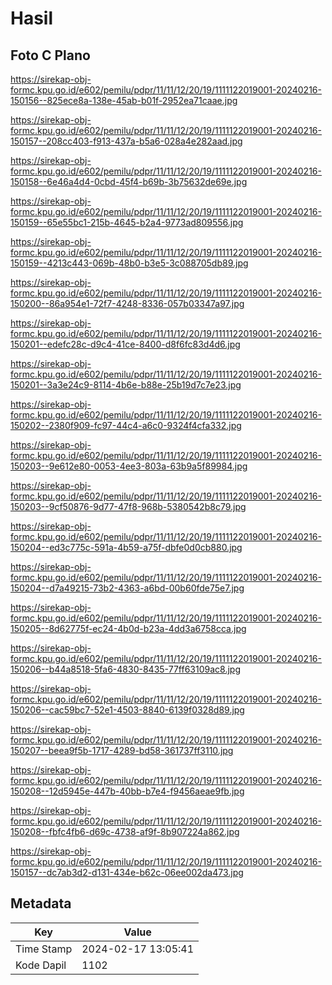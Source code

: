 # Hasil

## Foto C Plano

https://sirekap-obj-formc.kpu.go.id/e602/pemilu/pdpr/11/11/12/20/19/1111122019001-20240216-150156--825ece8a-138e-45ab-b01f-2952ea71caae.jpg

https://sirekap-obj-formc.kpu.go.id/e602/pemilu/pdpr/11/11/12/20/19/1111122019001-20240216-150157--208cc403-f913-437a-b5a6-028a4e282aad.jpg

https://sirekap-obj-formc.kpu.go.id/e602/pemilu/pdpr/11/11/12/20/19/1111122019001-20240216-150158--6e46a4d4-0cbd-45f4-b69b-3b75632de69e.jpg

https://sirekap-obj-formc.kpu.go.id/e602/pemilu/pdpr/11/11/12/20/19/1111122019001-20240216-150159--65e55bc1-215b-4645-b2a4-9773ad809556.jpg

https://sirekap-obj-formc.kpu.go.id/e602/pemilu/pdpr/11/11/12/20/19/1111122019001-20240216-150159--4213c443-069b-48b0-b3e5-3c088705db89.jpg

https://sirekap-obj-formc.kpu.go.id/e602/pemilu/pdpr/11/11/12/20/19/1111122019001-20240216-150200--86a954e1-72f7-4248-8336-057b03347a97.jpg

https://sirekap-obj-formc.kpu.go.id/e602/pemilu/pdpr/11/11/12/20/19/1111122019001-20240216-150201--edefc28c-d9c4-41ce-8400-d8f6fc83d4d6.jpg

https://sirekap-obj-formc.kpu.go.id/e602/pemilu/pdpr/11/11/12/20/19/1111122019001-20240216-150201--3a3e24c9-8114-4b6e-b88e-25b19d7c7e23.jpg

https://sirekap-obj-formc.kpu.go.id/e602/pemilu/pdpr/11/11/12/20/19/1111122019001-20240216-150202--2380f909-fc97-44c4-a6c0-9324f4cfa332.jpg

https://sirekap-obj-formc.kpu.go.id/e602/pemilu/pdpr/11/11/12/20/19/1111122019001-20240216-150203--9e612e80-0053-4ee3-803a-63b9a5f89984.jpg

https://sirekap-obj-formc.kpu.go.id/e602/pemilu/pdpr/11/11/12/20/19/1111122019001-20240216-150203--9cf50876-9d77-47f8-968b-5380542b8c79.jpg

https://sirekap-obj-formc.kpu.go.id/e602/pemilu/pdpr/11/11/12/20/19/1111122019001-20240216-150204--ed3c775c-591a-4b59-a75f-dbfe0d0cb880.jpg

https://sirekap-obj-formc.kpu.go.id/e602/pemilu/pdpr/11/11/12/20/19/1111122019001-20240216-150204--d7a49215-73b2-4363-a6bd-00b60fde75e7.jpg

https://sirekap-obj-formc.kpu.go.id/e602/pemilu/pdpr/11/11/12/20/19/1111122019001-20240216-150205--8d62775f-ec24-4b0d-b23a-4dd3a6758cca.jpg

https://sirekap-obj-formc.kpu.go.id/e602/pemilu/pdpr/11/11/12/20/19/1111122019001-20240216-150206--b44a8518-5fa6-4830-8435-77ff63109ac8.jpg

https://sirekap-obj-formc.kpu.go.id/e602/pemilu/pdpr/11/11/12/20/19/1111122019001-20240216-150206--cac59bc7-52e1-4503-8840-6139f0328d89.jpg

https://sirekap-obj-formc.kpu.go.id/e602/pemilu/pdpr/11/11/12/20/19/1111122019001-20240216-150207--beea9f5b-1717-4289-bd58-361737ff3110.jpg

https://sirekap-obj-formc.kpu.go.id/e602/pemilu/pdpr/11/11/12/20/19/1111122019001-20240216-150208--12d5945e-447b-40bb-b7e4-f9456aeae9fb.jpg

https://sirekap-obj-formc.kpu.go.id/e602/pemilu/pdpr/11/11/12/20/19/1111122019001-20240216-150208--fbfc4fb6-d69c-4738-af9f-8b907224a862.jpg

https://sirekap-obj-formc.kpu.go.id/e602/pemilu/pdpr/11/11/12/20/19/1111122019001-20240216-150157--dc7ab3d2-d131-434e-b62c-06ee002da473.jpg


## Metadata

| Key        | Value               |
| ---------- | ------------------- |
| Time Stamp | 2024-02-17 13:05:41 |
| Kode Dapil | 1102                |



